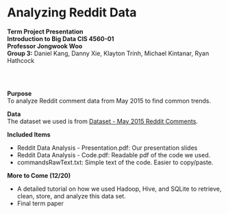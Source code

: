 # Analyzing Reddit Data
**Term Project Presentation**  
**Introduction to Big Data CIS 4560-01**  
**Professor Jongwook Woo**  
**Group 3:** Daniel Kang, Danny Xie, Klayton Trinh, Michael Kintanar, Ryan Hathcock 
##

&nbsp;  

**Purpose**  
To analyze Reddit comment data from May 2015 to find common trends.
&nbsp;  

**Data**   
The dataset we used is from [Dataset - May 2015 Reddit Comments](https://www.kaggle.com/reddit/reddit-comments-may-2015).
&nbsp;

**Included Items**
- Reddit Data Analysis - Presentation.pdf: Our presentation slides
- Reddit Data Analysis - Code.pdf: Readable pdf of the code we used.
- commandsRawText.txt: Simple text of the code. Easier to copy/paste.
&nbsp;

**More to Come (12/20)**
- A detailed tutorial on how we used Hadoop, Hive, and SQLite to retrieve, clean, store, and analyze this data set.
- Final term paper
&nbsp;
